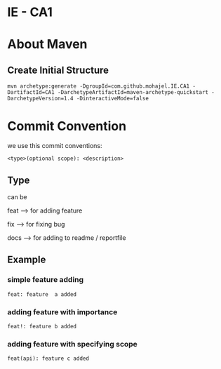 # IE - CA1


# About Maven

## Create Initial Structure
    mvn archetype:generate -DgroupId=com.github.mohajel.IE.CA1 -DartifactId=CA1 -DarchetypeArtifactId=maven-archetype-quickstart -DarchetypeVersion=1.4 -DinteractiveMode=false



# Commit Convention

we use this commit conventions:

    <type>(optional scope): <description>

## Type

can be 

feat --> for adding feature

fix --> for fixing bug

docs --> for adding to readme / reportfile

## Example

### simple feature adding
    feat: feature  a added

### adding feature with importance
    feat!: feature b added

### adding feature with specifying scope
    feat(api): feature c added




